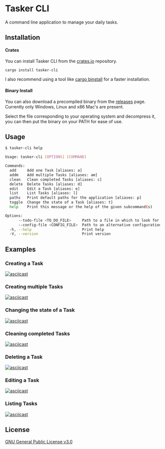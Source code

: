 # Tasker CLI

A command line application to manage your daily tasks.

## Installation

#### Crates

You can install Tasker CLI from the [crates.io](https://crates.io/) repository.

```bash
cargo install tasker-cli
```

I also recommend using a tool like
[cargo binstall](https://github.com/cargo-bins/cargo-binstall) for a faster
installation.

#### Binary Install

You can also download a precompiled binary from the
[releases](https://gitlab.com/DavoReds/tasker/-/releases) page. Currently only
Windows, Linux and x86 Mac's are present.

Select the file corresponding to your operating system and decompress it, you
can then put the binary on your PATH for ease of use.

## Usage

```bash
$ tasker-cli help

Usage: tasker-cli [OPTIONS] [COMMAND]

Commands:
  add     Add one Task [aliases: a]
  addm    Add multiple Tasks [aliases: am]
  clean   Clean completed Tasks [aliases: c]
  delete  Delete Tasks [aliases: d]
  edit    Edit a Task [aliases: e]
  list    List Tasks [aliases: l]
  paths   Print default paths for the application [aliases: p]
  toggle  Change the state of a Task [aliases: t]
  help    Print this message or the help of the given subcommand(s)

Options:
      --todo-file <TO_DO_FILE>     Path to a file in which to look for and save Tasks
      --config-file <CONFIG_FILE>  Path to an alternative configuration file. Takes precedence over `todo-file`
  -h, --help                       Print help
  -V, --version                    Print version
```

## Examples

### Creating a Task

[![asciicast](https://asciinema.org/a/623078.svg)](https://asciinema.org/a/623078)

### Creating multiple Tasks

[![asciicast](https://asciinema.org/a/623079.svg)](https://asciinema.org/a/623079)

### Changing the state of a Task

[![asciicast](https://asciinema.org/a/623082.svg)](https://asciinema.org/a/623082)

### Cleaning completed Tasks

[![asciicast](https://asciinema.org/a/623084.svg)](https://asciinema.org/a/623084)

### Deleting a Task

[![asciicast](https://asciinema.org/a/623088.svg)](https://asciinema.org/a/623088)

### Editing a Task

[![asciicast](https://asciinema.org/a/623091.svg)](https://asciinema.org/a/623091)

### Listing Tasks

[![asciicast](https://asciinema.org/a/623100.svg)](https://asciinema.org/a/623100)

## License

[GNU General Public License v3.0](https://choosealicense.com/licenses/gpl-3.0/)
